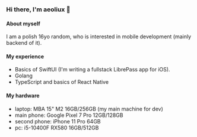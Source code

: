 ### Hi there, I'm aeoliux :wave:

#### About myself
I am a polish 16yo random, who is interested in mobile development (mainly backend of it).

#### My experience
- Basics of SwiftUI (I'm writing a fullstack LibrePass app for iOS).
- Golang
- TypeScript and basics of React Native

#### My hardware
- laptop: MBA 15" M2 16GB/256GB (my main machine for dev)
- main phone: Google Pixel 7 Pro 12GB/128GB
- second phone: iPhone 11 Pro 64GB
- pc: i5-10400F RX580 16GB/512GB
